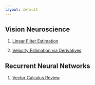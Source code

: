 ```yaml
---
layout: default
---
```


## Vision Neuroscience

1. [Linear Filter Estimation](https://jacobfulano.github.io/files/linear-filters/)

2. [Velocity Estimation via Derivatives](/files/velocity-estimation/)

## Recurrent Neural Networks

1. [Vector Calculus Review](/files/vector-calculus/)
